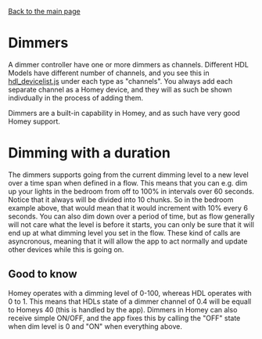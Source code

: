 [Back to the main page](index.md)

# Dimmers
A dimmer controller have one or more dimmers as channels. Different HDL Models have different number of channels, and you see this in [hdl_devicelist.js](https://github.com/alydersen/hdl-smartbus-homey/blob/master/hdl/hdl_devicelist.js) under each type as "channels". You always add each separate channel as a Homey device, and they will as such be shown indivdually in the process of adding them.

Dimmers are a built-in capability in Homey, and as such have very good Homey support.

# Dimming with a duration
The dimmers supports going from the current dimming level to a new level over a time span when defined in a flow. This means that you can e.g. dim up your lights in the bedroom from off to 100% in intervals over 60 seconds. Notice that it always will be divided into 10 chunks. So in the bedroom example above, that would mean that it would increment with 10% every 6 seconds. You can also dim down over a period of time, but as flow generally will not care what the level is before it starts, you can only be sure that it will end up at what dimming level you set in the flow. These kind of calls are asyncronous, meaning that it will allow the app to act normally and update other devices while this is going on.

## Good to know
Homey operates with a dimming level of 0-100, whereas HDL operates with 0 to 1. This means that HDLs state of a dimmer channel of 0.4 will be equall to Homeys 40 (this is handled by the app). Dimmers in Homey can also receive simple ON/OFF, and the app fixes this by calling the "OFF" state when dim level is 0 and "ON" when everything above.